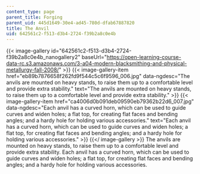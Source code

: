 ```yaml
---
content_type: page
parent_title: Forging
parent_uid: 445d1649-30e4-ad45-780d-dfab67887820
title: The Anvil
uid: 642561c2-f513-d3b4-2724-f39b2a8c0e4b
---
```


{{< image-gallery id="642561c2-f513-d3b4-2724-f39b2a8c0e4b_nanogallery2" baseUrl="https://open-learning-course-data-rc.s3.amazonaws.com/3-a04-modern-blacksmithing-and-physical-metallurgy-fall-2008/" >}}
{{< image-gallery-item href="eb89b7876658f262fd9f544c5c6f9596_006.jpg" data-ngdesc="The anvils are mounted on heavy stands, to raise them up to a comfortable level and provide extra stability." text="The anvils are mounted on heavy stands, to raise them up to a comfortable level and provide extra stability." >}}
{{< image-gallery-item href="ca4006d0b091deb09590eb79362b22d6_007.jpg" data-ngdesc="Each anvil has a curved horn, which can be used to guide curves and widen holes; a flat top, for creating flat faces and bending angles; and a hardy hole for holding various accessories." text="Each anvil has a curved horn, which can be used to guide curves and widen holes; a flat top, for creating flat faces and bending angles; and a hardy hole for holding various accessories." >}}
{{</ image-gallery >}}
The anvils are mounted on heavy stands, to raise them up to a comfortable level and provide extra stability. Each anvil has a curved horn, which can be used to guide curves and widen holes; a flat top, for creating flat faces and bending angles; and a hardy hole for holding various accessories.
